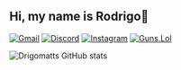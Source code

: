## Hi, my name is Rodrigo👋

[![Gmail](https://img.shields.io/badge/Gmail-D14836?style=for-the-badge&logo=gmail&logoColor=white)](https://google.com)
[![Discord](https://img.shields.io/badge/Discord-7289DA?style=for-the-badge&logo=discord&logoColor=white)](https://invite/1haterdrigo) 
[![Instagram](https://img.shields.io/badge/Instagram-E4405F?style=for-the-badge&logo=instagram&logoColor=white)](https://instagram.com/drigomatts/)
[![Guns.Lol](https://img.shields.io/website-up-down-green-red/http/monip.org.svg)](https://guns.lol/1blendxsz)

![Drigomatts GitHub stats](https://github-readme-stats.vercel.app/api?username=Drigomatts&show_icons=true)

